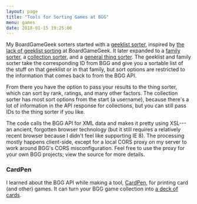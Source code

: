 ```yaml
---
layout: page
title: "Tools for Sorting Games at BGG"
menu: games
date: 2018-01-15 19:25:00
---
```

My BoardGameGeek sorters started with a [geeklist sorter](/games/bgg/geeklist.html), inspired by [the lack of geeklist sorting](https://boardgamegeek.com/thread/554406/geeklists-allow-users-change-sort-method) at BoardGameGeek.  It later expanded to a [family sorter](/games/bgg/family.html), a [collection sorter](/games/bgg/collection.html), and a [general thing sorter](/games/bgg/things.html).  The geeklist and family sorter take the corresponding ID from BGG and give you a sortable list of the stuff on that geeklist or in that family, but sort options are restricted to the information that comes back to from the BGG API.

From there you have the option to pass your results to the thing sorter, which can sort by rank, ratings, and many other factors.  The collection sorter has most sort options from the start (a username), because there's a lot of information in the API response for collections, but you can still pass IDs to the thing sorter if you like.

The code calls the BGG API for XML data and makes it pretty using XSL---an ancient, forgotten browser technology (but it still requires a relatively recent browser because I didn't feel like supporting IE 8).  The processing mostly happens client-side, except for a local CORS proxy on my server to work around BGG's CORS misconfiguration.  Feel free to use the proxy for your own BGG projects; view the source for more details.

### CardPen

I learned about the BGG API while making a tool, [CardPen](http://cardpen.mcdemarco.net/), for printing card (and other) games.  It can turn your BGG game collection into [a deck of cards](http://cardpen.mcdemarco.net/doc/examples.html#bgg).
